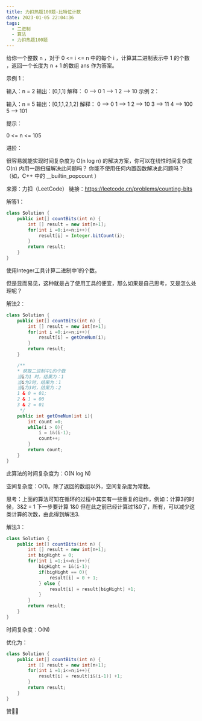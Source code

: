 ```yaml
---
title: 力扣热题100题-比特位计数
date: 2023-01-05 22:04:36
tags:
  - 二进制
  - 算法
  - 力扣热题100题
---
```


给你一个整数 n ，对于 0 <= i <= n 中的每个 i ，计算其二进制表示中 1 的个数 ，返回一个长度为 n + 1 的数组 ans 作为答案。

示例 1：

输入：n = 2
输出：[0,1,1]
解释：
0 --> 0
1 --> 1
2 --> 10
示例 2：

输入：n = 5
输出：[0,1,1,2,1,2]
解释：
0 --> 0
1 --> 1
2 --> 10
3 --> 11
4 --> 100
5 --> 101


提示：

0 <= n <= 105


进阶：

很容易就能实现时间复杂度为 O(n log n) 的解决方案，你可以在线性时间复杂度 O(n) 内用一趟扫描解决此问题吗？
你能不使用任何内置函数解决此问题吗？（如，C++ 中的 __builtin_popcount ）

来源：力扣（LeetCode）
链接：https://leetcode.cn/problems/counting-bits



解答1：

```java
class Solution {
    public int[] countBits(int n) {
        int [] result = new int[n+1];
        for(int i =0;i<=n;i++){
            result[i] = Integer.bitCount(i);
        }
        return result;
    }
}
```

使用Integer工具计算二进制中1的个数。

但是显而易见，这种就是占了使用工具的便宜，那么如果是自己思考，又是怎么处理呢？

解法2：

```java
class Solution {
    public int[] countBits(int n) {
        int [] result = new int[n+1];
        for(int i =0;i<=n;i++){
            result[i] = getOneNum(i);
        }
        return result;
    }

    /**
    * 获取二进制中1的个数
    当i为1 时，结果为：1
    当i为2时，结果为：1
    当i为3时，结果为：2
    1 & 0 = 01;
    2 & 1 = 00
    3 & 2 = 01
     */
    public int getOneNum(int i){
        int count =0;
        while(i > 0){
            i = i&(i-1);
            count++;
        }
        return count;
    }
}
```

此算法的时间复杂度为：O(N log N)

空间复杂度：O(1)。除了返回的数组以外，空间复杂度为常数。

思考：上面的算法可知在循环的过程中其实有一些重复的动作，例如：计算3的时候，3&2 = 1  下一步要计算 1&0 但在此之前已经计算过1&0了，所有，可以减少这类计算的次数，由此得到解法3.

解法3：

```java
class Solution {
    public int[] countBits(int n) {
        int [] result = new int[n+1];
        int bigHight = 0;
        for(int i =1;i<=n;i++){
            bigHight = i&(i-1);
            if(bigHight == 0){
                result[i] = 0 + 1;
            } else {
                result[i] = result[bigHight] +1;
            }
        }
        return result;
    }
}
```

时间复杂度：O(N)

优化为：

```java
class Solution {
    public int[] countBits(int n) {
        int [] result = new int[n+1];
        for(int i =1;i<=n;i++){
            result[i] = result[i&(i-1)] +1;
        }
        return result;
    }
}
```



赞👍🏻





